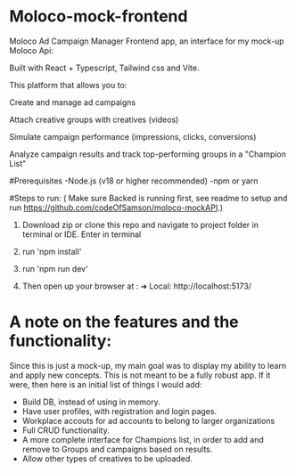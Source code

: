 # Moloco-mock-frontend
Moloco Ad Campaign Manager Frontend app, an interface for my mock-up Moloco Api:

Built with React + Typescript, Tailwind css and Vite.

This platform that allows you to:

Create and manage ad campaigns

Attach creative groups with creatives (videos)

Simulate campaign performance (impressions, clicks, conversions)

Analyze campaign results and track top-performing groups in a "Champion List"

#Prerequisites
-Node.js (v18 or higher recommended)
-npm or yarn

#Steps to run:
( Make sure Backed is running first, see readme to setup and run https://github.com/codeOfSamson/moloco-mockAPI.)

1) Download zip or clone this repo and navigate to project folder in terminal or IDE.
Enter in terminal
2) run 'npm install'
3) run 'npm run dev'

4) Then open up your browser at : ➜  Local:   http://localhost:5173/

# A note on the features and the functionality:
 Since this is just a mock-up, my main goal was to display my ability to learn and apply new concepts. This is not meant to be a fully robust app. If it were, then here is an initial list of things I would add:
  - Build DB, instead of using in memory.
  - Have user profiles, with registration and login pages.
  - Workplace accouts for ad accounts to belong to larger organizations
  - Full CRUD functionality.
  - A more complete interface for Champions list, in order to add and remove to Groups and campaigns based on results.
  - Allow other types of creatives to be uploaded.

 
